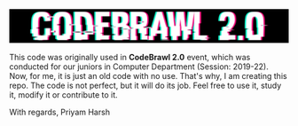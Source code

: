 <center>
  <img src="https://github.com/priyamharsh14/ProjectCodeBrawl/raw/master/cbwebsite/quiz/static/img/email_logo.png">
</center>

This code was originally used in <strong>CodeBrawl 2.0</strong> event, which was conducted for our juniors in Computer Department (Session: 2019-22). Now, for me, it is just an old code with no use. That's why, I am creating this repo. The code is not perfect, but it will do its job. Feel free to use it, study it, modify it or contribute to it.

With regards,
Priyam Harsh
